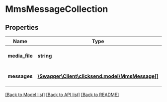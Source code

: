 # MmsMessageCollection

## Properties
Name | Type | Description | Notes
------------ | ------------- | ------------- | -------------
**media_file** | **string** | Media file you want to send | 
**messages** | [**\Swagger\Client\clicksend.model\MmsMessage[]**](MmsMessage.md) | Array of MmsMessage models | 

[[Back to Model list]](../README.md#documentation-for-models) [[Back to API list]](../README.md#documentation-for-api-endpoints) [[Back to README]](../README.md)


